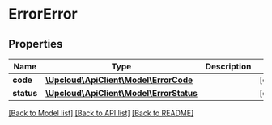 # ErrorError

## Properties
Name | Type | Description | Notes
------------ | ------------- | ------------- | -------------
**code** | [**\Upcloud\ApiClient\Model\ErrorCode**](ErrorCode.md) |  | [optional] 
**status** | [**\Upcloud\ApiClient\Model\ErrorStatus**](ErrorStatus.md) |  | [optional] 

[[Back to Model list]](../README.md#documentation-for-models) [[Back to API list]](../README.md#documentation-for-api-endpoints) [[Back to README]](../README.md)


